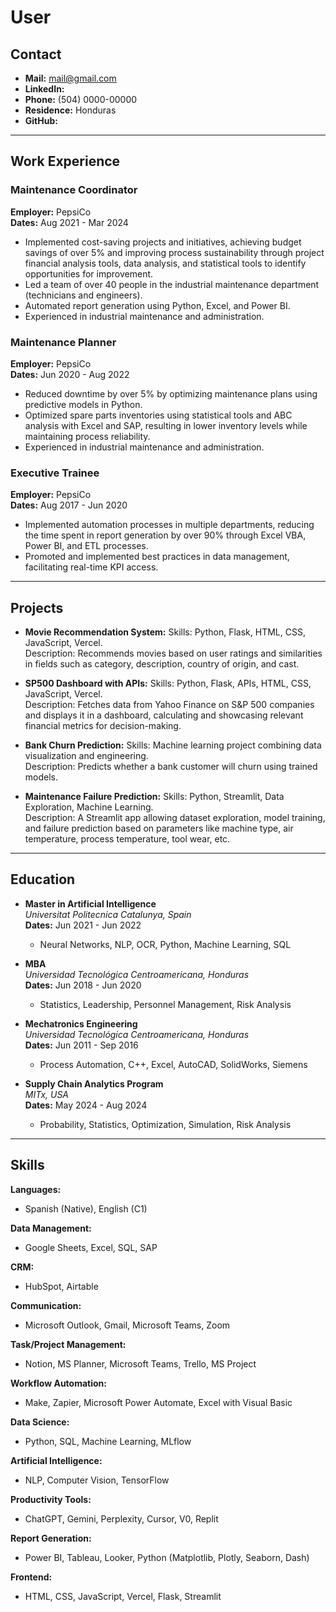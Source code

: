 # User  

## Contact  
- **Mail:** [mail@gmail.com](mailto:mail@gmail.com)  
- **LinkedIn:**  
- **Phone:** (504) 0000-00000  
- **Residence:** Honduras  
- **GitHub:**  

---

## Work Experience  

### Maintenance Coordinator  
**Employer:** PepsiCo  
**Dates:** Aug 2021 - Mar 2024  
- Implemented cost-saving projects and initiatives, achieving budget savings of over 5% and improving process sustainability through project financial analysis tools, data analysis, and statistical tools to identify opportunities for improvement.  
- Led a team of over 40 people in the industrial maintenance department (technicians and engineers).  
- Automated report generation using Python, Excel, and Power BI.  
- Experienced in industrial maintenance and administration.  

### Maintenance Planner  
**Employer:** PepsiCo  
**Dates:** Jun 2020 - Aug 2022  
- Reduced downtime by over 5% by optimizing maintenance plans using predictive models in Python.  
- Optimized spare parts inventories using statistical tools and ABC analysis with Excel and SAP, resulting in lower inventory levels while maintaining process reliability.  
- Experienced in industrial maintenance and administration.  

### Executive Trainee  
**Employer:** PepsiCo  
**Dates:** Aug 2017 - Jun 2020  
- Implemented automation processes in multiple departments, reducing the time spent in report generation by over 90% through Excel VBA, Power BI, and ETL processes.  
- Promoted and implemented best practices in data management, facilitating real-time KPI access.  

---

## Projects  

- **Movie Recommendation System:** 
Skills: Python, Flask, HTML, CSS, JavaScript, Vercel.  
Description: Recommends movies based on user ratings and similarities in fields such as category, description, country of origin, and cast.   

- **SP500 Dashboard with APIs:** 
Skills: Python, Flask, APIs, HTML, CSS, JavaScript, Vercel.  
Description: Fetches data from Yahoo Finance on S&P 500 companies and displays it in a dashboard, calculating and showcasing relevant financial metrics for decision-making.  

- **Bank Churn Prediction:** 
Skills: Machine learning project combining data visualization and engineering.  
Description: Predicts whether a bank customer will churn using trained models.  

- **Maintenance Failure Prediction:** 
Skills: Python, Streamlit, Data Exploration, Machine Learning.  
Description: A Streamlit app allowing dataset exploration, model training, and failure prediction based on parameters like machine type, air temperature, process temperature, tool wear, etc.  

---

## Education  

- **Master in Artificial Intelligence**  
  *Universitat Politecnica Catalunya, Spain*  
  **Dates:** Jun 2021 - Jun 2022  
  - Neural Networks, NLP, OCR, Python, Machine Learning, SQL  

- **MBA**  
  *Universidad Tecnológica Centroamericana, Honduras*  
  **Dates:** Jun 2018 - Jun 2020  
  - Statistics, Leadership, Personnel Management, Risk Analysis  

- **Mechatronics Engineering**  
  *Universidad Tecnológica Centroamericana, Honduras*  
  **Dates:** Jun 2011 - Sep 2016  
  - Process Automation, C++, Excel, AutoCAD, SolidWorks, Siemens  

- **Supply Chain Analytics Program**  
  *MITx, USA*  
  **Dates:** May 2024 - Aug 2024  
  - Probability, Statistics, Optimization, Simulation, Risk Analysis  

---

## Skills  

**Languages:**  
- Spanish (Native), English (C1)  

**Data Management:**  
- Google Sheets, Excel, SQL, SAP  

**CRM:**  
- HubSpot, Airtable  

**Communication:**  
- Microsoft Outlook, Gmail, Microsoft Teams, Zoom  

**Task/Project Management:**  
- Notion, MS Planner, Microsoft Teams, Trello, MS Project  

**Workflow Automation:**  
- Make, Zapier, Microsoft Power Automate, Excel with Visual Basic  

**Data Science:**  
- Python, SQL, Machine Learning, MLflow  

**Artificial Intelligence:**  
- NLP, Computer Vision, TensorFlow  

**Productivity Tools:**  
- ChatGPT, Gemini, Perplexity, Cursor, V0, Replit  

**Report Generation:**  
- Power BI, Tableau, Looker, Python (Matplotlib, Plotly, Seaborn, Dash)

**Frontend:**  
- HTML, CSS, JavaScript, Vercel, Flask, Streamlit  

